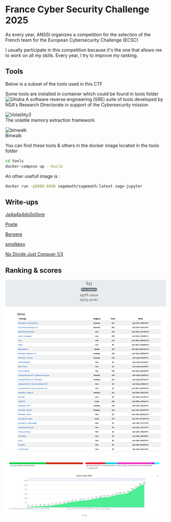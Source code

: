 # France Cyber Security Challenge 2025

As every year, ANSSI organizes a competition for the selection of the French team for the European Cybersecurity Challenge (ECSC)

I usually participate in this competition because it's the one that allows me to work on all my skills.
Every year, I try to improve my ranking.


## Tools

Below is a subset of the tools used in this CTF

Some tools are installed in container which could be found in tools folder
![Ghidra](https://ghidra-sre.org/) 
A software reverse engineering (SRE) suite of tools developed by NSA's Research Directorate in support of the Cybersecurity mission

![Volatility3](https://github.com/volatilityfoundation/volatility3)  
The volatile memory extraction framework

![binwalk](https://packages.debian.org/search?keywords=binwalk)  
Binwalk

You can find these tools & others in the docker image located in the tools folder

```bash
cd tools
docker-compose up --build
```


An other usefull image is :
```bash
docker run -p8888:8888 sagemath/sagemath:latest sage-jupyter
```

## Write-ups

[Ja4a4a4do0o0ore](ja4a4a4do0o0ore/README.md)

[Poete](poete/README.md)

[Bergere](bergere/README.md)

[smolkkey](smolkkey/README.md)

[No Divide Just Conquer 1/3](noDivideJustConquer/README.md)


## Ranking & scores

![Scoring](scoring.png)

![Summary](summary.png)